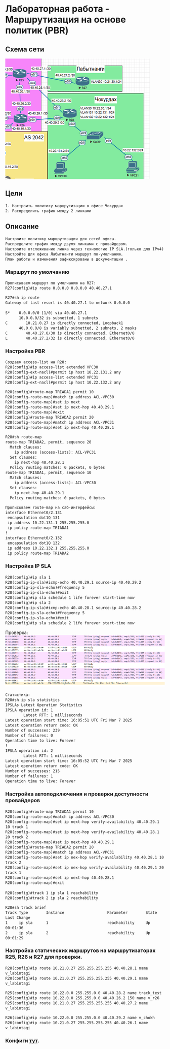 # Лабораторная работа - Маршрутизация на основе политик (PBR) 
## Cхема сети
![alt text](https://github.com/V1RaJ97/OTUS-NE/blob/8f5f9e81ff030f5e81c5c911b7569e6a927bddeb/Professional/Labs/PBR/%D0%A1%D1%85%D0%B5%D0%BC%D0%B0%20%D1%81%D0%B5%D1%82%D0%B8.png)
## Цели
```
1. Настроить политику маршрутизации в офисе Чокурдах
2. Распределить трафик между 2 линками
```
## Описание
```
Настроите политику маршрутизации для сетей офиса.
Распределите трафик между двумя линками с провайдером.
Настроите отслеживание линка через технологию IP SLA.(только для IPv4)
Настройте для офиса Лабытнанги маршрут по-умолчанию.
План работы и изменения зафиксированы в документации .
```
### Маршрут по умолчанию
```
Прописываем маршрут по умолчанию на R27:
R27(config)#ip route 0.0.0.0 0.0.0.0 40.40.27.1
```
```
R27#sh ip route
Gateway of last resort is 40.40.27.1 to network 0.0.0.0

S*    0.0.0.0/0 [1/0] via 40.40.27.1
      10.0.0.0/32 is subnetted, 1 subnets
C        10.21.0.27 is directly connected, Loopback1
      40.0.0.0/8 is variably subnetted, 2 subnets, 2 masks
C        40.40.27.0/30 is directly connected, Ethernet0/0
L        40.40.27.2/32 is directly connected, Ethernet0/0
```
### Настройка PBR
```
Cоздаем access-list на R28:
R28(config)#ip access-list extended VPC30
R28(config-ext-nacl)#permit ip host 10.22.131.2 any
R28(config)#ip access-list extended VPC31
R28(config-ext-nacl)#permit ip host 10.22.132.2 any
```
```
R28(config)#route-map TRIADA1 permit 10
R28(config-route-map)#match ip address ACL-VPC30
R28(config-route-map)#set ip next
R28(config-route-map)#set ip next-hop 40.40.29.1
R28(config-route-map)#exit
R28(config)#route-map TRIADA2 permit 20
R28(config-route-map)#match ip address ACL-VPC31
R28(config-route-map)#set ip next-hop 40.40.28.1
```
```
R28#sh route-map
route-map TRIADA2, permit, sequence 20
  Match clauses:
    ip address (access-lists): ACL-VPC31
  Set clauses:
    ip next-hop 40.40.28.1
  Policy routing matches: 0 packets, 0 bytes
route-map TRIADA1, permit, sequence 10
  Match clauses:
    ip address (access-lists): ACL-VPC30
  Set clauses:
    ip next-hop 40.40.29.1
  Policy routing matches: 0 packets, 0 bytes
```

```
Прописываем route-map на саб-интерфейсы:
interface Ethernet0/2.131
 encapsulation dot1Q 131
 ip address 10.22.131.1 255.255.255.0
 ip policy route-map TRIADA1
!
interface Ethernet0/2.132
 encapsulation dot1Q 132
 ip address 10.22.132.1 255.255.255.0
 ip policy route-map TRIADA2
```
### Настройка IP SLA
```
R28(config)#ip sla 1
R28(config-ip-sla)#icmp-echo 40.40.29.1 source-ip 40.40.29.2
R28(config-ip-sla-echo)#frequency 5
R28(config-ip-sla-echo)#exit
R28(config)#ip sla schedule 1 life forever start-time now
R28(config)#ip sla 2
R28(config-ip-sla)#icmp-echo 40.40.28.1 source-ip 40.40.28.2
R28(config-ip-sla-echo)#frequency 5
R28(config-ip-sla-echo)#exit
R28(config)#ip sla schedule 2 life forever start-time now
```
Проверка:
![alt text](https://github.com/V1RaJ97/OTUS-NE/blob/b8e876b8227129f38d1e4bd51fe22bc380d0ac2b/Professional/Labs/PBR/Wireshark.png)

```
Статистика:
R28#sh ip sla statistics
IPSLAs Latest Operation Statistics
IPSLA operation id: 1
        Latest RTT: 1 milliseconds
Latest operation start time: 16:05:51 UTC Fri Mar 7 2025
Latest operation return code: OK
Number of successes: 239
Number of failures: 0
Operation time to live: Forever
!
IPSLA operation id: 2
        Latest RTT: 1 milliseconds
Latest operation start time: 16:05:52 UTC Fri Mar 7 2025
Latest operation return code: OK
Number of successes: 215
Number of failures: 1
Operation time to live: Forever
```
### Настройка автоподключения и проверки доступности провайдеров
```
R28(config)#route-map TRIADA1 permit 10
R28(config-route-map)#match ip address ACL-VPC30
R28(config-route-map)#set ip next-hop verify-availability 40.40.29.1 10 track 1
R28(config-route-map)#set ip next-hop verify-availability 40.40.28.1 20 track 2
R28(config-route-map)#set ip next-hop 40.40.29.1
R28(config)#route-map TRIADA2 permit 20
R28(config-route-map)#match ip address ACL-VPC31
R28(config-route-map)#set ip nex-hop verify-availability 40.40.28.1 10 track 2
R28(config-route-map)#set ip nex-hop verify-availability 40.40.29.1 20 track 1
R28(config-route-map)#set ip next-hop 40.40.28.1
R28(config-route-map)#exit

R28(config)#track 1 ip sla 1 reachability
R28(config)#track 2 ip sla 2 reachability
```
```
R28#sh track brief
Track Type        Instance                   Parameter        State Last Change
1     ip sla      1                          reachability     Up    00:01:36
2     ip sla      2                          reachability     Up    00:01:29
```


### Настройка статических маршрутов на маршрутизаторах R25, R26 и R27 для проверки.
```
R28(config)#ip route 10.21.0.27 255.255.255.255 40.40.28.1 name v_labintagi
R28(config)#ip route 10.21.0.27 255.255.255.255 40.40.29.1 name v_labintagi
```
```
R25(config)#ip route 10.22.0.0 255.255.0.0 40.40.28.2 name track_test
R25(config)#ip route 10.22.0.0 255.255.0.0 40.40.26.2 150 name v_r26
R25(config)#ip route 10.21.0.27 255.255.255.255 40.40.27.2 name v_labintagi
```
```
R26(config)#ip route 10.22.0.0 255.255.0.0 40.40.29.2 name v_chokh
R26(config)#ip route 10.21.0.27 255.255.255.255 40.40.26.1 name v_labintagi
```
### Конфиги [тут](https://github.com/V1RaJ97/OTUS-NE/tree/5358d36ae42e859c7cd9508c964bad8b83574244/Professional/Labs/PBR/Configs).
